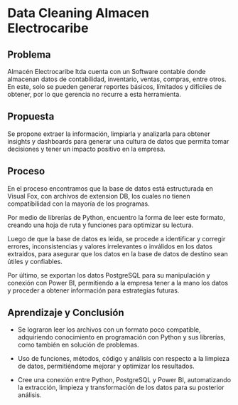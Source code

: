 
 # Data Cleaning Almacen Electrocaribe

## Problema 

Almacén Electrocaribe ltda cuenta con un Software contable donde almacenan datos de contabilidad, inventario, ventas, compras, entre otros. En este, solo se pueden generar reportes básicos, límitados y difíciles de obtener, por lo que gerencia no recurre a esta herramienta. 

## Propuesta
Se propone extraer la información, limpiarla y analizarla para obtener insights y dashboards para generar una cultura de datos que permita tomar decisiones y tener un impacto positivo en la empresa.

## Proceso

En el proceso encontramos que la base de datos está estructurada en Visual Fox, con archivos de extension DB, los cuales no tienen compatibilidad con la mayoría de los programas.

Por medio de librerías de Python, encuentro la forma de leer este formato, creando una hoja de ruta y funciones para optimizar su lectura. 

Luego de que la base de datos es leída, se procede a identificar y corregir errores, inconsistencias y valores irrelevantes o inválidos en los datos extraídos, para asegurar que los datos en la base de datos de destino sean útiles y confiables.

Por último, se exportan los datos PostgreSQL para su manipulación y conexión con Power BI, permitiendo a la empresa tener a la mano los datos y proceder a obtener información para estrategias futuras. 

## Aprendizaje y Conclusión

- Se lograron leer los archivos con un formato poco compatible, adquiriendo conocimiento en programación con Python y sus librerías, como también en solución de problemas.

- Uso de funciones, métodos, código y análisis con respecto a la limpieza de datos, permitiéndome mejorar y optimizar los resultados. 

- Cree una conexión entre Python, PostgreSQL y Power BI, automatizando la extracción, limpieza y transformación de los datos para su posterior análisis.
